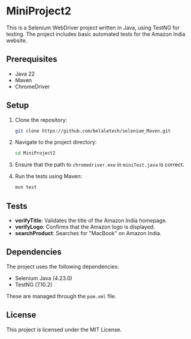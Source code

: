 # MiniProject2

This is a Selenium WebDriver project written in Java, using TestNG for testing. The project includes basic automated tests for the Amazon India website.

## Prerequisites

- Java 22
- Maven
- ChromeDriver

## Setup

1. Clone the repository:
    ```bash
    git clone https://github.com/belaletech/selenium_Maven.git
    ```

2. Navigate to the project directory:
    ```bash
    cd MiniProject2
    ```

3. Ensure that the path to `chromedriver.exe` in `miniTest.java` is correct.

4. Run the tests using Maven:
    ```bash
    mvn test
    ```

## Tests

- **verifyTitle**: Validates the title of the Amazon India homepage.
- **verifyLogo**: Confirms that the Amazon logo is displayed.
- **searchProduct**: Searches for "MacBook" on Amazon India.

## Dependencies

The project uses the following dependencies:

- Selenium Java (4.23.0)
- TestNG (7.10.2)

These are managed through the `pom.xml` file.

## License

This project is licensed under the MIT License.
